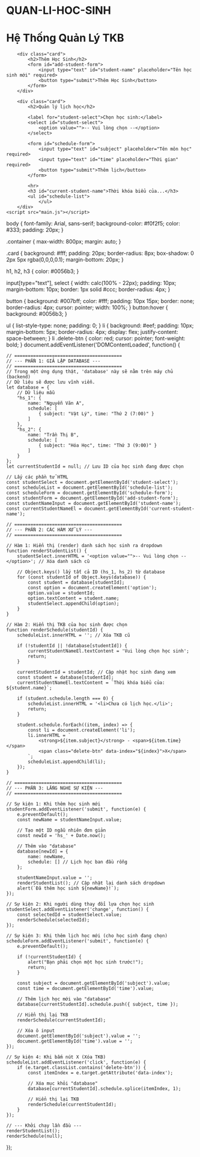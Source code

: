 # QUAN-LI-HOC-SINH
<!DOCTYPE html>
<html lang="vi">
<head>
    <meta charset="UTF-8">
    <title>Quản lý Học Sinh & TKB</title>
    <link rel="stylesheet" href="style.css">
</head>
<body>
    <div class="container">
        <h1>Hệ Thống Quản Lý TKB</h1>

        <div class="card">
            <h2>Thêm Học Sinh</h2>
            <form id="add-student-form">
                <input type="text" id="student-name" placeholder="Tên học sinh mới" required>
                <button type="submit">Thêm Học Sinh</button>
            </form>
        </div>

        <div class="card">
            <h2>Quản lý lịch học</h2>
            
            <label for="student-select">Chọn học sinh:</label>
            <select id="student-select">
                <option value="">-- Vui lòng chọn --</option>
            </select>

            <form id="schedule-form">
                <input type="text" id="subject" placeholder="Tên môn học" required>
                <input type="text" id="time" placeholder="Thời gian" required>
                <button type="submit">Thêm lịch</button>
            </form>

            <hr>
            <h3 id="current-student-name">Thời khóa biểu của...</h3>
            <ul id="schedule-list">
                </ul>
        </div>
    <script src="main.js"></script>
</body>
</html>
body {
    font-family: Arial, sans-serif;
    background-color: #f0f2f5;
    color: #333;
    padding: 20px;
}

.container {
    max-width: 800px;
    margin: auto;
}

.card {
    background: #fff;
    padding: 20px;
    border-radius: 8px;
    box-shadow: 0 2px 5px rgba(0,0,0,0.1);
    margin-bottom: 20px;
}

h1, h2, h3 {
    color: #0056b3;
}

input[type="text"], select {
    width: calc(100% - 22px);
    padding: 10px;
    margin-bottom: 10px;
    border: 1px solid #ccc;
    border-radius: 4px;
}

button {
    background: #007bff;
    color: #fff;
    padding: 10px 15px;
    border: none;
    border-radius: 4px;
    cursor: pointer;
    width: 100%;
}
button:hover { background: #0056b3; }

ul {
    list-style-type: none;
    padding: 0;
}
li {
    background: #eef;
    padding: 10px;
    margin-bottom: 5px;
    border-radius: 4px;
    display: flex;
    justify-content: space-between;
}
li .delete-btn {
    color: red;
    cursor: pointer;
    font-weight: bold;
}
document.addEventListener('DOMContentLoaded', function() {
    
    // ========================================
    // --- PHẦN 1: GIẢ LẬP DATABASE ---
    // ========================================
    // Trong một ứng dụng thật, 'database' này sẽ nằm trên máy chủ (backend)
    // Dữ liệu sẽ được lưu vĩnh viễn.
    let database = {
        // Dữ liệu mẫu
        "hs_1": {
            name: "Nguyễn Văn A",
            schedule: [
                { subject: "Vật Lý", time: "Thứ 2 (7:00)" }
            ]
        },
        "hs_2": {
            name: "Trần Thị B",
            schedule: [
                { subject: "Hóa Học", time: "Thứ 3 (9:00)" }
            ]
        }
    };
    let currentStudentId = null; // Lưu ID của học sinh đang được chọn

    // Lấy các phần tử HTML
    const studentSelect = document.getElementById('student-select');
    const scheduleList = document.getElementById('schedule-list');
    const scheduleForm = document.getElementById('schedule-form');
    const studentForm = document.getElementById('add-student-form');
    const studentNameInput = document.getElementById('student-name');
    const currentStudentNameEl = document.getElementById('current-student-name');

    // ========================================
    // --- PHẦN 2: CÁC HÀM XỬ LÝ ---
    // ========================================

    // Hàm 1: Hiển thị (render) danh sách học sinh ra dropdown
    function renderStudentList() {
        studentSelect.innerHTML = '<option value="">-- Vui lòng chọn --</option>'; // Xóa danh sách cũ
        
        // Object.keys() lấy tất cả ID (hs_1, hs_2) từ database
        for (const studentId of Object.keys(database)) {
            const student = database[studentId];
            const option = document.createElement('option');
            option.value = studentId;
            option.textContent = student.name;
            studentSelect.appendChild(option);
        }
    }

    // Hàm 2: Hiển thị TKB của học sinh được chọn
    function renderSchedule(studentId) {
        scheduleList.innerHTML = ''; // Xóa TKB cũ

        if (!studentId || !database[studentId]) {
            currentStudentNameEl.textContent = 'Vui lòng chọn học sinh';
            return;
        }

        currentStudentId = studentId; // Cập nhật học sinh đang xem
        const student = database[studentId];
        currentStudentNameEl.textContent = `Thời khóa biểu của: ${student.name}`;

        if (student.schedule.length === 0) {
            scheduleList.innerHTML = '<li>Chưa có lịch học.</li>';
            return;
        }

        student.schedule.forEach((item, index) => {
            const li = document.createElement('li');
            li.innerHTML = `
                <strong>${item.subject}</strong> - <span>${item.time}</span>
                <span class="delete-btn" data-index="${index}">X</span>
            `;
            scheduleList.appendChild(li);
        });
    }

    // ========================================
    // --- PHẦN 3: LẮNG NGHE SỰ KIỆN ---
    // ========================================

    // Sự kiện 1: Khi thêm học sinh mới
    studentForm.addEventListener('submit', function(e) {
        e.preventDefault();
        const newName = studentNameInput.value;
        
        // Tạo một ID ngẫu nhiên đơn giản
        const newId = 'hs_' + Date.now(); 
        
        // Thêm vào "database"
        database[newId] = {
            name: newName,
            schedule: [] // Lịch học ban đầu rỗng
        };

        studentNameInput.value = '';
        renderStudentList(); // Cập nhật lại danh sách dropdown
        alert(`Đã thêm học sinh ${newName}!`);
    });

    // Sự kiện 2: Khi người dùng thay đổi lựa chọn học sinh
    studentSelect.addEventListener('change', function() {
        const selectedId = studentSelect.value;
        renderSchedule(selectedId);
    });

    // Sự kiện 3: Khi thêm lịch học mới (cho học sinh đang chọn)
    scheduleForm.addEventListener('submit', function(e) {
        e.preventDefault();
        
        if (!currentStudentId) {
            alert("Bạn phải chọn một học sinh trước!");
            return;
        }

        const subject = document.getElementById('subject').value;
        const time = document.getElementById('time').value;

        // Thêm lịch học mới vào "database"
        database[currentStudentId].schedule.push({ subject, time });

        // Hiển thị lại TKB
        renderSchedule(currentStudentId);

        // Xóa ô input
        document.getElementById('subject').value = '';
        document.getElementById('time').value = '';
    });

    // Sự kiện 4: Khi bấm nút X (Xóa TKB)
    scheduleList.addEventListener('click', function(e) {
        if (e.target.classList.contains('delete-btn')) {
            const itemIndex = e.target.getAttribute('data-index');
            
            // Xóa mục khỏi "database"
            database[currentStudentId].schedule.splice(itemIndex, 1);
            
            // Hiển thị lại TKB
            renderSchedule(currentStudentId);
        }
    });

    // --- Khởi chạy lần đầu ---
    renderStudentList();
    renderSchedule(null);
});
